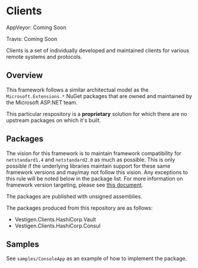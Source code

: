 Clients
=======

AppVeyor: Coming Soon

Travis:   Coming Soon

Clients is a set of individually developed and maintained clients for various remote systems and protocols.

Overview
--------

This framework follows a similar architectual model as the `Microsoft.Extensions.*` NuGet packages that are owned and maintained by the Microsoft ASP.NET team.

This particular respository is a **proprietary** solution for which there are no upstream packages on which it's built. 

Packages
--------

The vision for this framework is to maintain framework compatibility for `netstandard1.4` and `netstandard2.0` as much as possible. This is only possible if the underlying libraries maintain support for these same framework versions and may/may not follow this vision. Any exceptions to this rule will be noted below in the package list. For more information on framework version targeting, please see [this document](https://docs.microsoft.com/en-us/dotnet/standard/net-standard).

The packages are published with unsigned assemblies.

The packages produced from this repository are as follows:

- Vestigen.Clients.HashiCorp.Vault
- Vestigen.Clients.HashiCorp.Consul

Samples
-------

See `samples/ConsoleApp` as an example of how to implement the package.